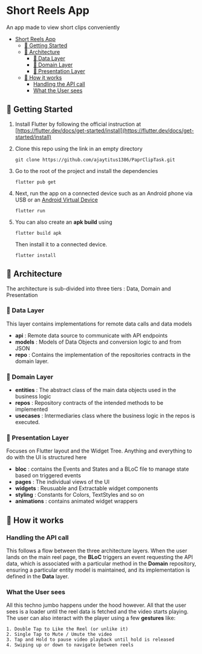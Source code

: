 # Short Reels App

An app made to view short clips conveniently

- [Short Reels App](#short-reels-app)
  - [:rocket: Getting Started](#rocket-getting-started)
  - [:ledger: Architecture](#ledger-architecture)
    - [:file_folder: Data Layer](#file_folder-data-layer)
    - [:briefcase: Domain Layer](#briefcase-domain-layer)
    - [:iphone: Presentation Layer](#iphone-presentation-layer)
  - [:mag_right: How it works](#mag_right-how-it-works)
    - [Handling the API call](#handling-the-api-call)
    - [What the User sees](#what-the-user-sees)

## :rocket: Getting Started

1.  Install Flutter by following the official instruction at [https://flutter.dev/docs/get-started/install](https://flutter.dev/docs/get-started/install)
    &nbsp;

2.  Clone this repo using the link in an empty directory

    ```shell
    git clone https://github.com/ajaytitus1386/PaprClipTask.git
    ```

3.  Go to the root of the project and install the dependencies
    ```shell
    flutter pub get
    ```
4.  Next, run the app on a connected device such as an Android phone via USB or an [Android Virtual Device](https://docs.flutter.dev/get-started/install/windows#set-up-your-android-device)
    ```shell
    flutter run
    ```
5.  You can also create an **apk build** using
    ```shell
    flutter build apk
    ```
    Then install it to a connected device.
    ```shell
    flutter install
    ```

## :ledger: Architecture

The architecture is sub-divided into three tiers : Data, Domain and Presentation

### :file_folder: Data Layer

This layer contains implementations for remote data calls and data models

- **api** : Remote data source to communicate with API endpoints
- **models** : Models of Data Objects and conversion logic to and from JSON
- **repo** : Contains the implementation of the repositories contracts in the domain layer.

### :briefcase: Domain Layer

- **entities** : The abstract class of the main data objects used in the business logic
- **repos** : Repository contracts of the intended methods to be implemented
- **usecases** : Intermediaries class where the business logic in the repos is executed.

### :iphone: Presentation Layer

Focuses on Flutter layout and the Widget Tree. Anything and everything to do with the UI is structured here

- **bloc** : contains the Events and States and a BLoC file to manage state based on triggered events
- **pages** : The individual views of the UI
- **widgets** : Reusuable and Extractable widget components
- **styling** : Constants for Colors, TextStyles and so on
- **animations** : contains animated widget wrappers

## :mag_right: How it works

### Handling the API call

This follows a flow between the three architecture layers. When the user lands on the main reel page, the **BLoC** triggers an event requesting the API data, which is associated with a particular method in the **Domain** repository, ensuring a particular entity model is maintained, and its implementation is defined in the **Data** layer.

### What the User sees

All this techno jumbo happens under the hood however. All that the user sees is a loader until the reel data is fetched and the video starts playing. The user can also interact with the player using a few **gestures** like:

    1. Double Tap to Like the Reel (or unlike it)
    2. Single Tap to Mute / Umute the video
    3. Tap and Hold to pause video playback until hold is released
    4. Swiping up or down to navigate between reels
